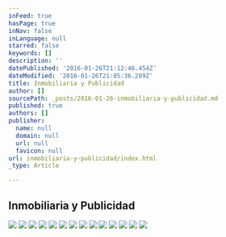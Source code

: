 ```yaml
---
inFeed: true
hasPage: true
inNav: false
inLanguage: null
starred: false
keywords: []
description: ''
datePublished: '2016-01-26T21:12:46.454Z'
dateModified: '2016-01-26T21:05:36.289Z'
title: Inmobiliaria y Publicidad
author: []
sourcePath: _posts/2016-01-26-inmobiliaria-y-publicidad.md
published: true
authors: []
publisher:
  name: null
  domain: null
  url: null
  favicon: null
url: inmobiliaria-y-publicidad/index.html
_type: Article

---
```

## Inmobiliaria y Publicidad
![](https://s3-us-west-2.amazonaws.com/the-grid-img/p/c5c98e94a4dd7170fdf0f555f5c5ee2036cee1e3.png)
![](https://the-grid-user-content.s3-us-west-2.amazonaws.com/93127358-13e2-4340-af4a-7c37d5cc7336.png)
![](https://the-grid-user-content.s3-us-west-2.amazonaws.com/f09a9712-5c79-49cc-99ba-f2dfade54555.png)
![](https://the-grid-user-content.s3-us-west-2.amazonaws.com/61c4b0ef-684d-4aea-9850-13f94c084852.png)
![](https://the-grid-user-content.s3-us-west-2.amazonaws.com/70a41099-be36-471c-ae58-1d27ef3e8efb.png)
![](https://the-grid-user-content.s3-us-west-2.amazonaws.com/2421e3f6-a693-43e3-942b-0205af557d50.png)
![](https://the-grid-user-content.s3-us-west-2.amazonaws.com/32d5c5ab-d33d-461a-b77a-0ff2faaf0093.png)
![](https://the-grid-user-content.s3-us-west-2.amazonaws.com/60a10a79-d4c9-4d7c-8c95-2af4d00fb2a5.png)
![](https://the-grid-user-content.s3-us-west-2.amazonaws.com/0fc3e60a-6bf6-4911-8d52-4f36b8880e06.png)
![](https://the-grid-user-content.s3-us-west-2.amazonaws.com/30ce6945-04ea-483b-ba54-3e7bd99211a4.png)
![](https://the-grid-user-content.s3-us-west-2.amazonaws.com/05475e1c-5da5-4d33-9153-37aceae2f078.png)
![](https://the-grid-user-content.s3-us-west-2.amazonaws.com/0814d138-7a0b-46c8-963f-ede60c542995.png)
![](https://the-grid-user-content.s3-us-west-2.amazonaws.com/f35352fb-7a2b-4d16-b5c8-eae41b3e3de6.png)
![](https://the-grid-user-content.s3-us-west-2.amazonaws.com/17103e0a-fd09-4c5a-8f00-1b132bfbb91c.png)